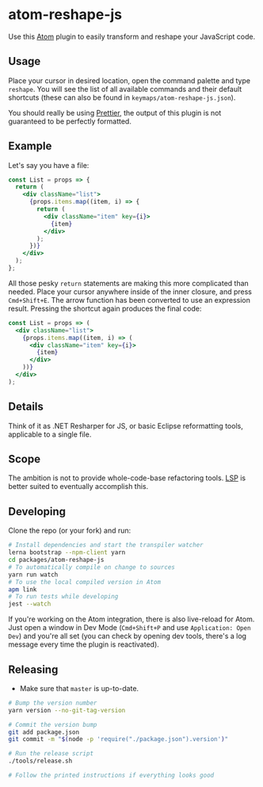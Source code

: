 # atom-reshape-js

Use this [Atom](https://atom.io/) plugin to easily transform and reshape your JavaScript code.

## Usage

Place your cursor in desired location, open the command palette and type `reshape`. You will see the list of all available commands and their default shortcuts (these can also be found in `keymaps/atom-reshape-js.json`).

You should really be using [Prettier](https://prettier.io/), the output of this plugin is not guaranteed to be perfectly formatted.

## Example

Let's say you have a file:

```jsx
const List = props => {
  return (
    <div className="list">
      {props.items.map((item, i) => {
        return (
          <div className="item" key={i}>
            {item}
          </div>
        );
      })}
    </div>
  );
};
```

All those pesky `return` statements are making this more complicated than needed. Place your cursor anywhere inside of the inner closure, and press `Cmd+Shift+E`. The arrow function has been converted to use an expression result. Pressing the shortcut again produces the final code:

```jsx
const List = props => (
  <div className="list">
    {props.items.map((item, i) => (
      <div className="item" key={i}>
        {item}
      </div>
    ))}
  </div>
);
```

## Details

Think of it as .NET Resharper for JS, or basic Eclipse reformatting tools, applicable to a single file.

## Scope

The ambition is not to provide whole-code-base refactoring tools. [LSP](http://langserver.org/) is better suited to eventually accomplish this.

## Developing

Clone the repo (or your fork) and run:

```sh
# Install dependencies and start the transpiler watcher
lerna bootstrap --npm-client yarn
cd packages/atom-reshape-js
# To automatically compile on change to sources
yarn run watch
# To use the local compiled version in Atom
apm link
# To run tests while developing
jest --watch
```

If you're working on the Atom integration, there is also live-reload for Atom. Just open a window in Dev Mode (`Cmd+Shift+P` and use `Application: Open Dev`) and you're all set (you can check by opening dev tools, there's a log message every time the plugin is reactivated).

## Releasing

* Make sure that `master` is up-to-date.

```sh
# Bump the version number
yarn version --no-git-tag-version

# Commit the version bump
git add package.json
git commit -m "$(node -p 'require("./package.json").version')"

# Run the release script
./tools/release.sh

# Follow the printed instructions if everything looks good
```
